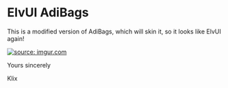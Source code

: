 # ElvUI AdiBags
This is a modified version of AdiBags, which will skin it, so it looks like ElvUI again!

<a href="https://imgur.com/NFwUh3v"><img src="https://i.imgur.com/NFwUh3v.png" title="source: imgur.com" /></a>

Yours sincerely

Klix
